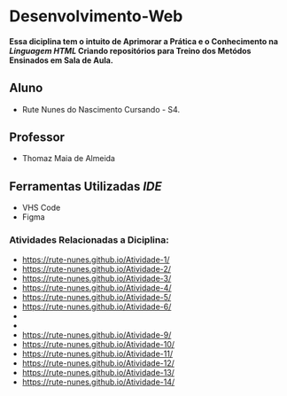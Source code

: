 # Desenvolvimento-Web
#### Essa diciplina tem o intuito de Aprimorar a Prática e o Conhecimento na *Linguagem HTML* Criando repositórios para Treino dos Metódos Ensinados em Sala de Aula.
## Aluno
* Rute Nunes do Nascimento Cursando - S4.

## Professor
* Thomaz Maia de Almeida

## Ferramentas Utilizadas *IDE*
* VHS Code
* Figma
  
### Atividades Relacionadas a Diciplina:
* <https://rute-nunes.github.io/Atividade-1/>
* <https://rute-nunes.github.io/Atividade-2/>
* <https://rute-nunes.github.io/Atividade-3/>
* <https://rute-nunes.github.io/Atividade-4/>
* <https://rute-nunes.github.io/Atividade-5/>
* <https://rute-nunes.github.io/Atividade-6/>
*
*
* <https://rute-nunes.github.io/Atividade-9/>
* <https://rute-nunes.github.io/Atividade-10/>
* <https://rute-nunes.github.io/Atividade-11/>
* <https://rute-nunes.github.io/Atividade-12/>
* <https://rute-nunes.github.io/Atividade-13/>
* <https://rute-nunes.github.io/Atividade-14/>


